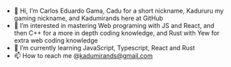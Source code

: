 - 👋 Hi, I’m Carlos Eduardo Gama, Cadu for a short nickname, Kadururu my gaming nickname, and Kadumirands here at GitHub
- 👀 I’m interested in mastering Web programing with JS and React, and then C++ for a more in depth coding knowledge, and Rust with Yew for extra web coding knowledge
- 🌱 I’m currently learning JavaScript, Typescript, React and Rust
- 📫 How to reach me @kadumirands@gmail.com
  
